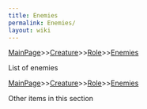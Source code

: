 ```yaml
---
title: Enemies
permalink: Enemies/
layout: wiki
---
```


[MainPage](/keeperrl_wiki/ "wikilink")>>[Creature](/keeperrl_wiki/Creature "wikilink")>>[Role](/keeperrl_wiki/Role "wikilink")>>[Enemies](/keeperrl_wiki/Enemies "wikilink")

List of enemies

[MainPage](/keeperrl_wiki/ "wikilink")>>[Creature](/keeperrl_wiki/Creature "wikilink")>>[Role](/keeperrl_wiki/Role "wikilink")>>[Enemies](/keeperrl_wiki/Enemies "wikilink")

Other items in this section
